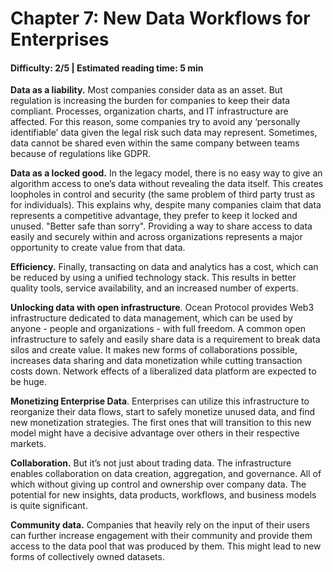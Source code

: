 # Chapter 7: New Data Workflows for Enterprises
#### Difficulty: **2/5** \| Estimated reading time: **5 min**

<dialog character="squid">Why are we doing all this, you may ask. Traditional data science workflows have been working fine for data scientists after all. Why transition to a new model?
Let’s explore the benefits of a diverse and flourishing data underworld.
</dialog>

**Data as a liability.** Most companies consider data as an asset. But regulation is increasing the burden for companies to keep their data compliant. Processes, organization charts, and IT infrastructure are affected. For this reason, some companies try to avoid any ‘personally identifiable’ data given the legal risk such data may represent. Sometimes, data cannot be shared even within the same company between teams because of regulations like GDPR.

**Data as a locked good.** In the legacy model, there is no easy way to give an algorithm access to one’s data without revealing the data itself. This creates loopholes in control and security (the same problem of third party trust as for individuals). This explains why, despite many companies claim that data represents a competitive advantage, they prefer to keep it locked and unused. "Better safe than sorry". Providing a way to share access to data easily and securely within and across organizations represents a major opportunity to create value from that data.

**Efficiency.** Finally, transacting on data and analytics has a cost, which can be reduced by using a unified technology stack. This results in better quality tools, service availability, and an increased number of experts.

**Unlocking data with open infrastructure**. Ocean Protocol provides Web3 infrastructure dedicated to data management, which can be used by anyone - people and organizations - with full freedom. A common open infrastructure to safely and easily share data is a requirement to break data silos and create value. It makes new forms of collaborations possible, increases data sharing and data monetization while cutting transaction costs down. Network effects of a liberalized data platform are expected to be huge.

**Monetizing Enterprise Data**. Enterprises can utilize this infrastructure to reorganize their data flows, start to safely monetize unused data, and find new monetization strategies. The first ones that will transition to this new model might have a decisive advantage over others in their respective markets.

**Collaboration.** But it’s not just about trading data. The infrastructure enables collaboration on data creation, aggregation, and governance. All of which without giving up control and ownership over company data. The potential for new insights, data products, workflows, and business models is quite significant.

**Community data.** Companies that heavily rely on the input of their users can further increase engagement with their community and provide them access to the data pool that was produced by them. This might lead to new forms of collectively owned datasets.
